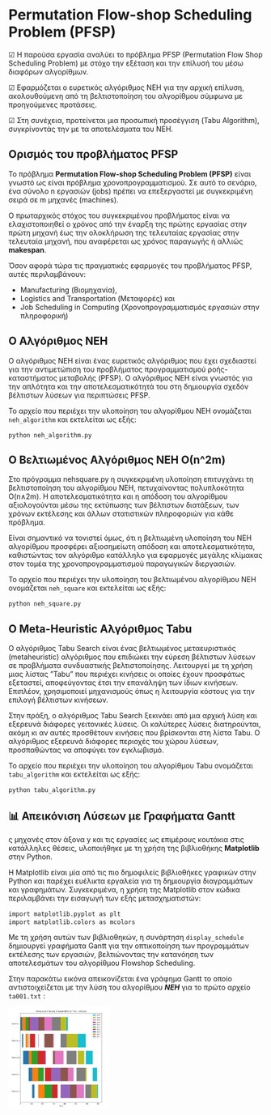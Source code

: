 # Permutation Flow-shop Scheduling Problem (PFSP)
☑ Η παρούσα εργασία αναλύει το πρόβλημα PFSP (Permutation Flow Shop Scheduling Problem)
με στόχο την εξέταση και την επίλυσή του μέσω διαφόρων αλγορίθμων.

☑ Εφαρμόζεται ο ευρετικός αλγόριθμος NEH για την αρχική επίλυση, ακολουθούμενη από τη
βελτιστοποίηση του αλγορίθμου σύμφωνα με προηγούμενες προτάσεις.

☑ Στη συνέχεια, προτείνεται μια προσωπική προσέγγιση (Tabu Algorithm), συγκρίνοντάς την με τα αποτελέσματα του NEH.

## Ορισμός του προβλήματος PFSP
Το πρόβλημα **Permutation Flow-shop Scheduling Problem (PFSP)** είναι γνωστό ως είναι πρόβλημα χρονοπρογραμματισμού. 
Σε αυτό το σενάριο, ένα σύνολο n εργασιών (jobs) πρέπει να επεξεργαστεί με συγκεκριμένη σειρά σε m μηχανές (machines). 

Ο πρωταρχικός στόχος του συγκεκριμένου προβλήματος είναι να ελαχιστοποιηθεί ο χρόνος από την έναρξη της πρώτης εργασίας στην πρώτη μηχανή 
έως την ολοκλήρωση της τελευταίας εργασίας στην τελευταία μηχανή, που αναφέρεται ως χρόνος παραγωγής ή αλλιώς **makespan**.

Όσον αφορά τώρα τις πραγματικές εφαρμογές του προβλήματος PFSP, αυτές περιλαμβάνουν:
* Manufacturing (Βιομηχανία), 
* Logistics and Transportation (Μεταφορές) και
* Job Scheduling in Computing (Χρονοπρογραμματισμός εργασιών στην πληροφορική)

## Ο Αλγόριθμος NEH
Ο αλγόριθμος NEH είναι ένας ευρετικός αλγόριθμος που έχει σχεδιαστεί για την
αντιμετώπιση του προβλήματος προγραμματισμού ροής-καταστήματος μεταβολής (PFSP).
Ο αλγόριθμος NEH είναι γνωστός για την απλότητα και την αποτελεσματικότητά
του στη δημιουργία σχεδόν βέλτιστων λύσεων για περιπτώσεις PFSP.

Το αρχείο που περιέχει την υλοποίηση του αλγορίθμου NEH ονομάζεται `neh_algorithm` και εκτελείται ως εξής:
```
python neh_algorithm.py
```
## Ο Βελτιωμένος Αλγόριθμος NEH Ο(n^2m) 
Στο πρόγραμμα nehsquare.py η συγκεκριμένη υλοποίηση επιτυγχάνει τη βελτιστοποίηση του αλγορίθμου NEH, πετυχαίνοντας πολυπλοκότητα O(n∧2m). 
Η αποτελεσματικότητα και η απόδοση του αλγορίθμου αξιολογούνται μέσω της εκτύπωσης των βέλτιστων διατάξεων, 
των χρόνων εκτέλεσης και άλλων στατιστικών πληροφοριών για κάθε πρόβλημα.

Είναι σημαντικό να τονιστεί όμως, ότι η βελτιωμένη υλοποίηση του NEH αλγορίθμου
προσφέρει αξιοσημείωτη απόδοση και αποτελεσματικότητα, καθιστώντας τον αλγόριθμο
κατάλληλο για εφαρμογές μεγάλης κλίμακας στον τομέα της χρονοπρογραμματισμού παραγωγικών διεργασιών.

Το αρχείο που περιέχει την υλοποίηση του βελτιωμένου αλγορίθμου NEH ονομάζεται `neh_square` και εκτελείται ως εξής:
```
python neh_square.py
```
## Ο Meta-Heuristic Αλγόριθμος Tabu 
Ο αλγόριθμος Tabu Search είναι ένας βελτιωμένος μεταευριστικός (metaheuristic) αλγόριθμος που επιδιώκει την εύρεση
βέλτιστων λύσεων σε προβλήματα συνδυαστικής βελτιστοποίησης.
Λειτουργεί με τη χρήση μιας λίστας ”Tabu” που περιέχει κινήσεις οι οποίες έχουν προσφάτως εξεταστεί, αποφεύγοντας έτσι την επανάληψη των ίδιων κινήσεων.
Επιπλέον, χρησιμοποιεί μηχανισμούς όπως η λειτουργία κόστους για την επιλογή βέλτιστων κινήσεων.

Στην πράξη, ο αλγόριθμος Tabu Search ξεκινάει από μια αρχική λύση και εξερευνά διάφορες γειτονικές λύσεις. Οι καλύτερες λύσεις διατηρούνται, ακόμη κι αν αυτές προσθέτουν
κινήσεις που βρίσκονται στη λίστα Tabu. Ο αλγόριθμος εξερευνά διάφορες περιοχές του
χώρου λύσεων, προσπαθώντας να αποφύγει τον εγκλωβισμό.

Το αρχείο που περιέχει την υλοποίηση του αλγορίθμου Tabu ονομάζεται `tabu_algorithm` και εκτελείται ως εξής:
```
python tabu_algorithm.py
```
## 📊 Απεικόνιση Λύσεων με Γραφήματα Gantt


ς μηχανές στον άξονα y και τις εργασίες ως επιμέρους κουτάκια στις κατάλληλες θέσεις,
υλοποιήθηκε με τη χρήση της βιβλιοθήκης **Matplotlib** στην Python. 

Η Matplotlib είναι μία από τις πιο δημοφιλείς βιβλιοθήκες γραφικών στην Python και παρέχει ευέλικτα εργαλεία
για τη δημιουργία διαγραμμάτων και γραφημάτων. Συγκεκριμένα, η χρήση της Matplotlib
στον κώδικα περιλαμβάνει την εισαγωγή των εξής μετασχηματιστών:
```
import matplotlib.pyplot as plt
import matplotlib.colors as mcolors
```
Με τη χρήση αυτών των βιβλιοθηκών, η συνάρτηση `display_schedule` δημιουργεί
γραφήματα Gantt για την οπτικοποίηση των προγραμμάτων εκτέλεσης των εργασιών, βελτιώνοντας την κατανόηση των αποτελεσμάτων του αλγορίθμου Flowshop Scheduling.

Στην παρακάτω εικόνα απεικονίζεται ένα γράφημα Gantt το οποίο αντιστοιχείζεται με την λύση του αλγορίθμου ***NEH*** για το πρώτο αρχείο `ta001.txt` :

<img src="https://github.com/penyvinni/AADS_PFSP_170/blob/main/neh_run_ta001_gantt.png" width="200" height="200">
